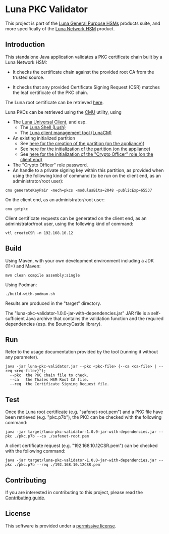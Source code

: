 # Luna PKC Validator

This project is part of the [Luna General Purpose HSMs](https://cpl.thalesgroup.com/encryption/hardware-security-modules/general-purpose-hsms) products suite, and more specifically of the [Luna Network HSM](https://cpl.thalesgroup.com/encryption/hardware-security-modules/network-hsms) product. 

## Introduction

This standalone Java application validates a PKC certificate chain built by a Luna Network HSM:

- It checks the certificate chain against the provided root CA from the trusted source.

- It checks that any provided Certificate Signing Request (CSR) matches the leaf certificate of the PKC chain.

The Luna root certificate can be retrieved [here](https://thalesdocs.com/gphsm/luna/7/docs/network/Content/admin_partition/confirm/confirm_hsm.htm).

Luna PKCs can be retrieved using the [CMU](https://www.thalesdocs.com/gphsm/luna/7/docs/network/Content/Utilities/cmu/cmu.htm) utility, using
- The [Luna Universal Client](https://thalesdocs.com/gphsm/luna/7/docs/network/Content/Utilities/Preface.htm), and esp.
  - The [Luna Shell (Lush)](https://thalesdocs.com/gphsm/luna/7/docs/network/Content/lunash/Preface.htm)
  - The [Luna client management tool (LunaCM)](https://thalesdocs.com/gphsm/luna/7/docs/network/Content/lunacm/Preface.htm)
- An existing initialized partition
  - See [here for the creation of the partition (on the appliance)](https://thalesdocs.com/gphsm/luna/7/docs/network/Content/lunacm/commands/partition/partition_create.htm))
  - See [here for the initialization of the partition (on the appliance)](https://thalesdocs.com/gphsm/luna/7/docs/network/Content/lunash/commands/partition/partition_init.htm)
  - See [here for the initialization of the "Crypto Officer" role (on the client end)](https://thalesdocs.com/gphsm/luna/7/docs/network/Content/lunacm/commands/role/role_init.htm)
- The "Crypto Officer" role password.
- An handle to a private signing key within this partition, as provided when using the following kind of command (to be run on the client end, as an administrator/root user):
```
cmu generateKeyPair -mech=pkcs -modulusBits=2048 -publicExp=65537
```

On the client end, as an administrator/root user:

```
cmu getpkc
```

Client certificate requests can be generated on the client end, as an administrator/root user, using the following kind of command:

```
vtl createCSR -n 192.168.10.12
```

## Build

Using Maven, with your own development environment including a JDK (11+) and Maven:

```
mvn clean compile assembly:single
```

Using Podman:

```
./build-with-podman.sh
```

Results are produced in the "target" directory.

The "luna-pkc-validator-1.0.0-jar-with-dependencies.jar" JAR  file is a self-sufficient Java archive that contains the validation function and the required dependencies (esp. the BouncyCastle library).

## Run

Refer to the usage documentation provided by the tool (running it without any parameter).

```
java -jar luna-pkc-validator.jar --pkc <pkc-file> {--ca <ca-file> | --req <req-file>}");
  --pkc  the PKC chain file to check.
  --ca   the Thales HSM Root CA file.
  --req  the Certificate Signing Request file.
```

## Test

Once the Luna root certificate (e.g. "safenet-root.pem") and a PKC file have been retrieved (e.g. "pkc.p7b"), the PKC can be checked with the following command:

```
java -jar target/luna-pkc-validator-1.0.0-jar-with-dependencies.jar --pkc ./pkc.p7b --ca ./safenet-root.pem
```

A client certificate request (e.g. "192.168.10.12CSR.pem") can be checked with the following command:

```
java -jar target/luna-pkc-validator-1.0.0-jar-with-dependencies.jar --pkc ./pkc.p7b --req ./192.168.10.12CSR.pem
```

## Contributing

If you are interested in contributing to this project, please read the [Contributing guide](CONTRIBUTING.md).

## License

This software is provided under a [permissive license](LICENSE).
